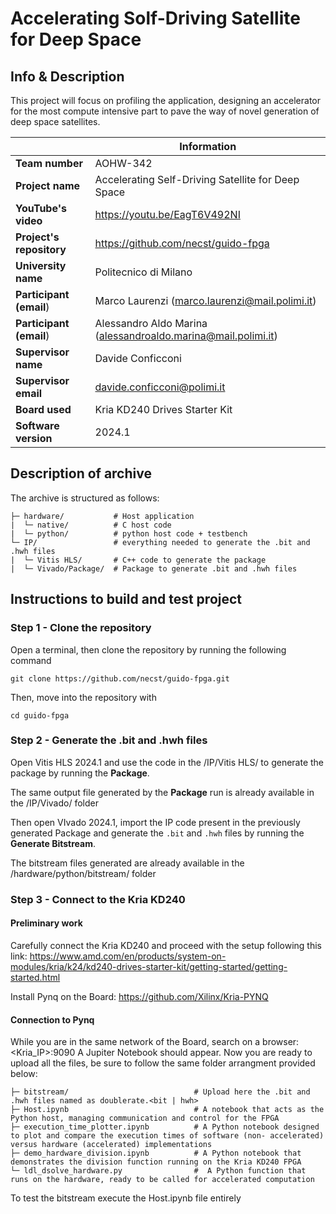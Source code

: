 # Accelerating Solf-Driving Satellite for Deep Space

## Info & Description
This project will focus on profiling the application, designing an accelerator for the most compute intensive part to pave the way of novel generation of deep space satellites.  

|| Information |
|----------------------|-----|
| **Team number**          | AOHW-342 |
| **Project name**         | Accelerating Self-Driving Satellite for Deep Space |
| **YouTube's video**      | https://youtu.be/EagT6V492NI |
| **Project's repository** | https://github.com/necst/guido-fpga |
| **University name**      | Politecnico di Milano |
| **Participant (email**)  | Marco Laurenzi (marco.laurenzi@mail.polimi.it) |
| **Participant (email**)  | Alessandro Aldo Marina (alessandroaldo.marina@mail.polimi.it) |
| **Supervisor name**      | Davide Conficconi |
| **Supervisor email**     | davide.conficconi@polimi.it |
| **Board used**           | Kria KD240 Drives Starter Kit |
| **Software version**     | 2024.1 |

## Description of archive
The archive is structured as follows:
```    
├─ hardware/           # Host application
|  └─ native/          # C host code
|  └─ python/          # python host code + testbench
└─ IP/                 # everything needed to generate the .bit and .hwh files
|  └─ Vitis HLS/       # C++ code to generate the package
|  └─ Vivado/Package/  # Package to generate .bit and .hwh files
```
 
## Instructions to build and test project

### Step 1 - Clone the repository
Open a terminal, then clone the repository by running the following command
```shell
git clone https://github.com/necst/guido-fpga.git
```
Then, move into the repository with 
```shell
cd guido-fpga
```

### Step 2 - Generate the .bit and .hwh files
Open Vitis HLS 2024.1 and use the code in the /IP/Vitis HLS/ to generate the package by running the **Package**.

The same output file generated by the **Package** run is already available in the /IP/Vivado/ folder

Then open VIvado 2024.1, import the IP code present in the previously generated Package and generate the `.bit` and `.hwh` files by running the **Generate Bitstream**.

The bitstream files generated are already available in the /hardware/python/bitstream/ folder

### Step 3 - Connect to the Kria KD240
#### Preliminary work
Carefully connect the Kria KD240 and proceed with the setup following this link:
https://www.amd.com/en/products/system-on-modules/kria/k24/kd240-drives-starter-kit/getting-started/getting-started.html

Install Pynq on the Board:
https://github.com/Xilinx/Kria-PYNQ

#### Connection to Pynq
While you are in the same network of the Board, search on a browser:
<Kria_IP>:9090
A Jupiter Notebook should appear.
Now you are ready to upload all the files, be sure to follow the same folder arrangment provided below:
```    
├─ bitstream/                            # Upload here the .bit and .hwh files named as doublerate.<bit | hwh>    
├─ Host.ipynb                            # A notebook that acts as the Python host, managing communication and control for the FPGA
├─ execution_time_plotter.ipynb          # A Python notebook designed to plot and compare the execution times of software (non- accelerated) versus hardware (accelerated) implementations
├─ demo_hardware_division.ipynb          # A Python notebook that demonstrates the division function running on the Kria KD240 FPGA
└─ ldl_dsolve_hardware.py                #  A Python function that runs on the hardware, ready to be called for accelerated computation
```
To test the bitstream execute the Host.ipynb file entirely

